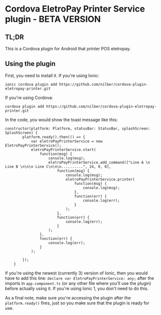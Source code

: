 # Cordova EletroPay Printer Service plugin - BETA VERSION

## TL;DR
This is a Cordova plugin for Android that printer POS eletropay.

## Using the plugin
First, you need to install it. If you're using Ionic:

`ionic cordova plugin add https://github.com/nilber/cordova-plugin-eletropay-printer.git`

If you're using Cordova:

`cordova plugin add https://github.com/nilber/cordova-plugin-eletropay-printer.git`

In the code, you would show the toast message like this:

```
constructor(platform: Platform, statusBar: StatusBar, splashScreen: SplashScreen) {
        platform.ready().then(() => {
            var eletroPayPrinterService = new EletroPayPrinterService();
            eletroPayPrinterService.start(
                function(msg) {
                    console.log(msg);
                    eletroPayPrinterService.add_command(["Line A \n Line B \n\n\n Line C\n\n\n..........", 24, 0, 0],
                        function(msg) {
                            console.log(msg);
                            eletroPayPrinterService.printer(
                                function(msg) {
                                    console.log(msg);                                  
                                },
                                function(err) {
                                    console.log(err);
                                }
                            );
                        },
                        function(err) {
                            console.log(err);
                        }
                    );
                },
                function(err) {
                    console.log(err);
                }
            );

        });
    }
```

If you're using the newest (currently 3) version of Ionic, then you would have to add this line: `declare var EletroPayPrinterService: any;` after the imports in `app.component.ts` (or any other file where you'll use the plugin) before actually using it. If you're using Ionic 1, you don't need to do this.

As a final note, make sure you're accessing the plugin after the `platform.ready()` fires, just so you make sure that the plugin is ready for use.
